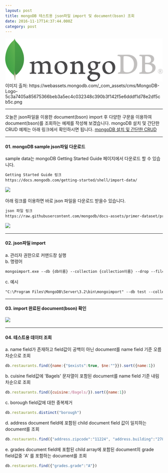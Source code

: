 ```yaml
---
layout: post
title: mongoDB 테스트용 json파일 import 및 document(bson) 조회 
date: 2016-11-17T14:37:44.000Z
category: post
---
```


<img class="fit image" src="/images/post/mongodb.png">
이미지 출처: https://webassets.mongodb.com/_com_assets/cms/MongoDB-Logo-5c3a7405a85675366beb3a5ec4c032348c390b3f142f5e6dddf1d78e2df5cb5c.png

---
오늘은 json파일을 이용한 document(bson) import 후 다양한 구문을 이용하여 document(bson)를 조회하는 예제를 작성해 보겠습니다.
mongoDB 설치 및 간단한 CRUD 예제는 아래 링크에서 확인하시면 됩니다.
[mongoDB 설치 및 간단한 CRUD](/2016/11/17/02.post.mongodb/)

---
#### 01. mongoDB sample json파일 다운로드
<span>sample data는 mongoDB Getting Started Guide 페이지에서 다운로드 할 수 있습니다.</span>
```txt
Getting Started Guide 링크
https://docs.mongodb.com/getting-started/shell/import-data/
```
<img src="http://postfiles8.naver.net/MjAxNjExMThfNTEg/MDAxNDc5NDQwNzEyMTA0.0KynXYcVs0VHc_BuZxjmMuZeAd29Bcp8axlQzsF6bf8g.StkV1R_-rLuQQX480ugFBmR6nDAbrD57jCvTs4sbrhMg.PNG.korn123/01.png?type=w3">

아래 링크를 이용하면 바로 json 파일을 다운로드 받을수 있습니다.
```txt
json 파일 링크
https://raw.githubusercontent.com/mongodb/docs-assets/primer-dataset/primer-dataset.json
```
<img src="http://postfiles6.naver.net/MjAxNjExMThfMTY5/MDAxNDc5NDQwOTU4MTI0.XrWrgmvbBXgU9m4z0Y55771z-JaP64lGuLG0_K-hz0Yg.vce2S3d6nnWNvBdot6AJIJkVLhaPEQZUu85YzIbdMZ0g.PNG.korn123/02.png?type=w3">

---
#### 02. json파일 import
a. 관리자 권한으로 커맨드창 실행<br />
b. 명령어
```txt
mongoimport.exe --db {db이름} --collection {collection이름} --drop --file {json파일경로}
```
c. 예시
``` txt
"C:\Program Files\MongoDB\Server\3.2\bin\mongoimport" --db test --collection restaurants --drop --file D:\mongodb\primer-dataset.json
```

---
#### 03. import 완료된 document(bson) 확인
<img src="http://postfiles6.naver.net/MjAxNjExMThfMTMx/MDAxNDc5NDQxNzI1NjEz.JMm6481PGKHkMy1bDlUV_sa976PCIKXr5FI75vIJ-OQg.0MBD-b3hzmSnRMVh6Grpdo7Dv6KgkECrarKxvoctRwgg.PNG.korn123/04.png?type=w3">

---
#### 04. 테스트용 데이터 조회
a. name field가 존재하고 field값이 공백이 아닌 document를 name field 기준 오름차순으로 조회<br />
```javascript
db.restaurants.find({name:{"$exists":true, $ne:""}}).sort({name:1})
```
b. cuisine field값에 'Bagels' 문자열이 포함된 document를 name field 기준 내림차순으로 조회<br />
```javascript
db.restaurants.find({cuisine:/Bagels/}).sort({name:1})
```
c. borough field값에 대한 중복제거<br />
```javascript
db.restaurants.distinct("borough")
```
d. address document field에 포함된 child document field 값이 일치하는 document를 조회<br />
```javascript
db.restaurants.find({"address.zipcode":"11224", "address.building":"2780"})
```
e. grades document field에 포함된 child array에 포함된 document의 grade field값중 'A' 를 포함하는 document를 조회<br />
```javascript
db.restaurants.find({"grades.grade":"A"})
```